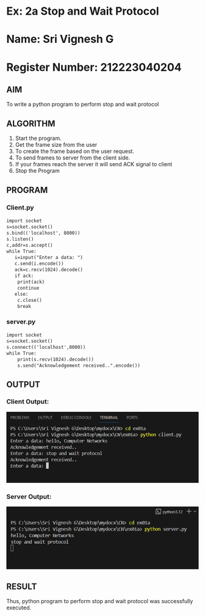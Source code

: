 # Ex: 2a Stop and Wait Protocol

# Name: Sri Vignesh G
# Register Number: 212223040204

## AIM 
To write a python program to perform stop and wait protocol

## ALGORITHM
1. Start the program.
2. Get the frame size from the user
3. To create the frame based on the user request.
4. To send frames to server from the client side.
5. If your frames reach the server it will send ACK signal to client
6. Stop the Program

## PROGRAM
 
### Client.py
```
import socket
s=socket.socket()
s.bind(('localhost', 8000))
s.listen()
c,addr=s.accept()
while True:
   i=input("Enter a data: ")
   c.send(i.encode())
   ack=c.recv(1024).decode()
   if ack:
    print(ack)
    continue
   else:
    c.close()
    break
```

### server.py
```
import socket
s=socket.socket()
s.connect(('localhost',8000))
while True:
    print(s.recv(1024).decode())
    s.send("Acknowledgement received..".encode())
```

## OUTPUT

### Client Output:
![client output](./client.png)

### Server Output:
![server output](./server.png)

## RESULT
Thus, python program to perform stop and wait protocol was successfully executed.
